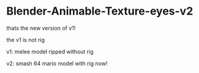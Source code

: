 # Blender-Animable-Texture-eyes-v2
 thats the new version of v1!


the v1 is not rig


v1: melee model ripped without rig


v2: smash 64 mario model with rig now!

